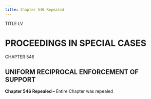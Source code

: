 ```yaml
---
title: Chapter 546 Repealed
---
```


TITLE LV
                                             
PROCEEDINGS IN SPECIAL CASES
============================

CHAPTER 546
                                             
UNIFORM RECIPROCAL ENFORCEMENT OF SUPPORT
-----------------------------------------

**Chapter 546 Repealed –** Entire Chapter was repealed
